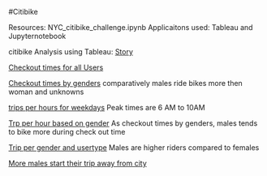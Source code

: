 #Citibike

Resources: NYC_citibike_challenge.ipynb
Applicaitons used: Tableau and Jupyternotebook


citibike Analysis using Tableau:
[Story](https://public.tableau.com/authoring/citibikeanalysis_16441360354430/Story1#1)

[Checkout times for all Users](https://public.tableau.com/views/citibikeassignments/Checkouttimesforallusers?:language=en-US&publish=yes&:display_count=n&:origin=viz_share_link)

[Checkout times by genders](https://public.tableau.com/views/citibikeassignments/Checkoutbygenders?:language=enUS&publish=yes&:display_count=n&:origin=viz_share_link)
comparatively males ride bikes more then woman and unknowns

[trips per hours for weekdays](https://public.tableau.com/views/citibikeassignments/tripsperhoursforweekdays?:language=en-US&publish=yes&:display_count=n&:origin=viz_share_link) Peak times are 6 AM to 10AM

[Trp per hour based on gender](https://public.tableau.com/views/citibikeassignments/Tripbygenderperhour?:language=en-US&publish=yes&:display_count=n&:origin=viz_share_link) As checkout times by genders, males tends to bike more during check out time

[Trip per gender and usertype](https://public.tableau.com/views/citibikeassignments/tripbygenderandusertype?:language=en-US&publish=yes&:display_count=n&:origin=viz_share_link) Males are higher riders compared to females

[More males start their trip away from city](https://public.tableau.com/views/citibikeassignments/ridesstatringlocations?:language=en-US&publish=yes&:display_count=n&:origin=viz_share_link)
